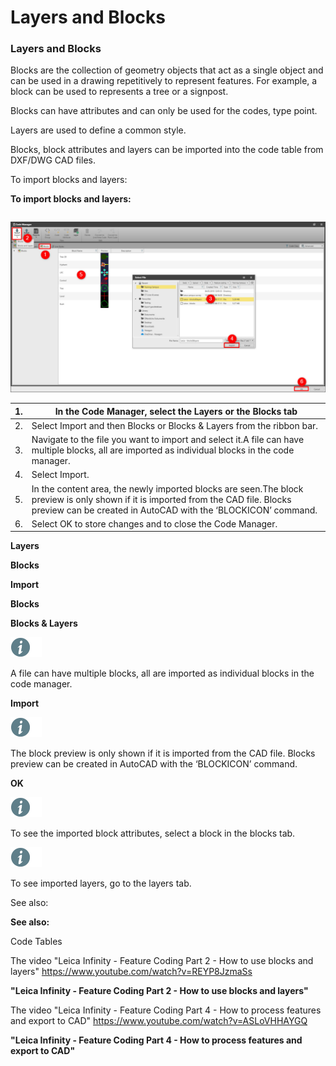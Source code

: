 # Layers and Blocks

### Layers and Blocks

Blocks are the collection of geometry objects that act as a single object and can be used in a drawing repetitively to represent features. For example, a block can be used to represents a tree or a signpost.

Blocks can have attributes and can only be used for the codes, type point.

Layers are used to define a common style.

Blocks, block attributes and layers can be imported into the code table from DXF/DWG CAD files.

To import blocks and layers:

**To import blocks and layers:**

|  |  |
| --- | --- |

![Image](graphics/00815254.jpg)

| 1. | In the Code Manager, select the Layers or the Blocks tab |
| --- | --- |
| 2. | Select Import and then Blocks or Blocks & Layers from the ribbon bar. |
| 3. | Navigate to the file you want to import and select it.A file can have multiple blocks, all are imported as individual blocks in the code manager. |
| 4. | Select Import. |
| 5. | In the content area, the newly imported blocks are seen.The block preview is only shown if it is imported from the CAD file. Blocks preview can be created in AutoCAD with the ‘BLOCKICON’ command. |
| 6. | Select OK to store changes and to close the Code Manager. |

**Layers**

**Blocks**

**Import**

**Blocks**

**Blocks & Layers**

![Image](./data/icons/note.gif)

A file can have multiple blocks, all are imported as individual blocks in the code manager.

**Import**

![Image](./data/icons/note.gif)

The block preview is only shown if it is imported from the CAD file. Blocks preview can be created in AutoCAD with the ‘BLOCKICON’ command.

**OK**

![Image](./data/icons/note.gif)

To see the imported block attributes, select a block in the blocks tab.

![Image](./data/icons/note.gif)

To see imported layers, go to the layers tab.

See also:

**See also:**

Code Tables

The video "Leica Infinity - Feature Coding Part 2 - How to use blocks and layers" https://www.youtube.com/watch?v=REYP8JzmaSs

**"Leica Infinity - Feature Coding Part 2 - How to use blocks and layers"**

The video "Leica Infinity - Feature Coding Part 4 - How to process features and export to CAD" https://www.youtube.com/watch?v=ASLoVHHAYGQ

**"Leica Infinity - Feature Coding Part 4 - How to process features and export to CAD"**

